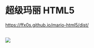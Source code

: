 # 超级玛丽 HTML5

<a href="https://ffx0s.github.io/mario-html5/dist/" target="_blank">https://ffx0s.github.io/mario-html5/dist/</a>

<br />
<img src="https://static.webfed.cn/Xnip2020-12-31_22-49-39.jpg">
<br />
<br />
